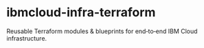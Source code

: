 # ibmcloud-infra-terraform
Reusable Terraform modules &amp; blueprints for end‑to‑end IBM Cloud infrastructure.
